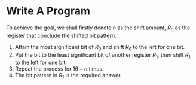 # Write A Program

To achieve the goal, we shall firstly denote $n$ as the shift amount, $R_0$ as the register that conclude the shifted bit pattern. 

1. Attain the most significant bit of $R_0$ and shift $R_0$ to the left for one bit.
2. Put the bit to the least significant bit of another register $R_1$, then shift $R_1$ to the left for one bit.
3. Repeat the process for $16-n$ times.
4. The bit pattern in $R_1$ is the required answer. 